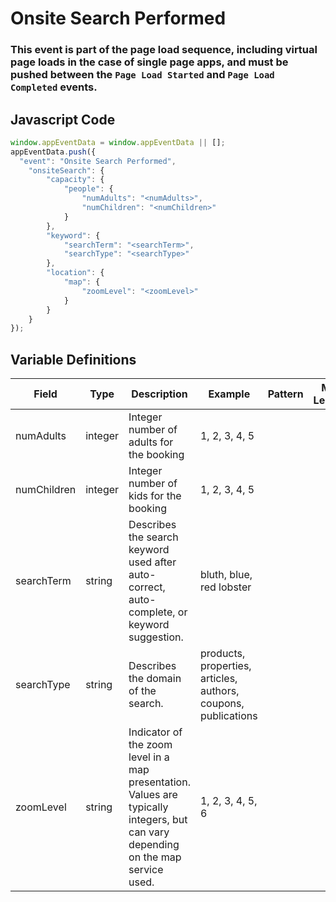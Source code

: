 # Onsite Search Performed

### This event is part of the page load sequence, including virtual page loads in the case of single page apps, and must be pushed between the `Page Load Started` and `Page Load Completed` events.

## Javascript Code
```js
window.appEventData = window.appEventData || [];
appEventData.push({
  "event": "Onsite Search Performed",
    "onsiteSearch": {
        "capacity": {
            "people": {
                "numAdults": "<numAdults>",
                "numChildren": "<numChildren>"
            }
        },
        "keyword": {
            "searchTerm": "<searchTerm>",
            "searchType": "<searchType>"
        },
        "location": {
            "map": {
                "zoomLevel": "<zoomLevel>"
            }
        }
    }
});
```

## Variable Definitions

|Field|Type|Description|Example|Pattern|Min Length|Max Length|Minimum|Maximum|Multiple Of|
| --- | --- | --- | --- | --- | --- | --- | --- | --- | --- |
|numAdults|integer|Integer number of adults for the booking|1, 2, 3, 4, 5||||1|||
|numChildren|integer|Integer number of kids for the booking|1, 2, 3, 4, 5||||0|||
|searchTerm|string|Describes the search keyword used after auto-correct, auto-complete, or keyword suggestion. |bluth, blue, red lobster|||||||
|searchType|string|Describes the domain of the search. |products, properties, articles, authors, coupons, publications|||||||
|zoomLevel|string|Indicator of the zoom level in a map presentation. Values are typically integers, but can vary depending on the map service used. |1, 2, 3, 4, 5, 6|||||||



